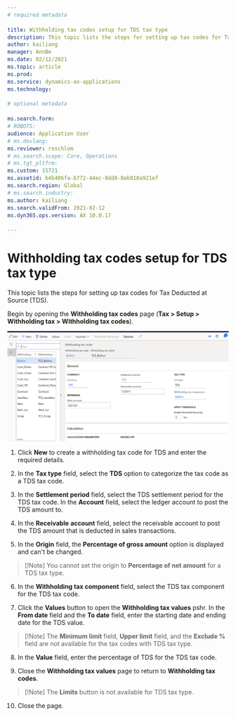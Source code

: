 ```yaml
---
# required metadata

title: Withholding tax codes setup for TDS tax type
description: This topic lists the steps for setting up tax codes for Tax Deducted at Source (TDS). 
author: kailiang
manager: AnnBe
ms.date: 02/12/2021
ms.topic: article
ms.prod: 
ms.service: dynamics-ax-applications
ms.technology: 

# optional metadata

ms.search.form: 
# ROBOTS: 
audience: Application User
# ms.devlang: 
ms.reviewer: roschlom
# ms.search.scope: Core, Operations
# ms.tgt_pltfrm: 
ms.custom: 15721
ms.assetid: b4b406fa-b772-44ec-8dd8-8eb818a921ef
ms.search.region: Global
# ms.search.industry: 
ms.author: kailiang
ms.search.validFrom: 2021-02-12
ms.dyn365.ops.version: AX 10.0.17

---
```


# Withholding tax codes setup for TDS tax type

This topic lists the steps for setting up tax codes for Tax Deducted at Source (TDS). 

Begin by opening the **Withholding tax codes** page (**Tax > Setup > Withholding tax > Withholding tax codes**).

[![Withholding tax codes](./media/apac-ind-TDS-17.png)](./media/apac-ind-TDS-17.png)

1. Click **New** to create a withholding tax code for TDS and enter the required details.

2. In the **Tax type** field, select the **TDS** option to categorize the tax code as a TDS tax code.

3. In the **Settlement period** field, select the TDS settlement period for the TDS tax code. In the **Account** field, select the ledger account to post the TDS amount to.

4. In the **Receivable** **account** field, select the receivable account to post the TDS amount that is deducted in sales transactions.

5. In the **Origin** field, the **Percentage of gross amount** option is displayed and can't be changed. 

>   [!Note]
>   You cannot set the origin to **Percentage of net amount** for a TDS tax type.   

6. In the **Withholding tax component** field, select the TDS tax component for the TDS tax code.

7. Click the **Values** button to open the **Withholding tax values** pshr. In the **From date** field and the **To date** field, enter the starting date and ending date for the TDS value. 

>   [!Note]
>   The **Minimum limit** field, **Upper limit** field, and the **Exclude %** field are not available for the tax codes with TDS tax type.   

8. In the **Value** field, enter the percentage of TDS for the TDS tax code.  

9. Close the **Withholding tax values** page to return to **Withholding tax codes**.

>   [!Note]
>   The **Limits** button is not available for TDS tax type.  

10. Close the page.
